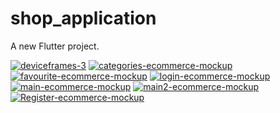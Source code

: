 # shop_application

A new Flutter project.

<a href="https://ibb.co/DbnPK2w"><img src="https://i.ibb.co/z5wWfvP/deviceframes-3.png" alt="deviceframes-3" border="0"></a>
<a href="https://ibb.co/wK3hMcQ"><img src="https://i.ibb.co/2jm3gZM/categories-ecommerce-mockup.png" alt="categories-ecommerce-mockup" border="0"></a>
<a href="https://ibb.co/JvVj3WS"><img src="https://i.ibb.co/9b6HZmd/favourite-ecommerce-mockup.png" alt="favourite-ecommerce-mockup" border="0"></a>
<a href="https://ibb.co/x7Htqqn"><img src="https://i.ibb.co/bKJM554/login-ecommerce-mockup.png" alt="login-ecommerce-mockup" border="0"></a>
<a href="https://ibb.co/RDXqD7c"><img src="https://i.ibb.co/4VbHVJp/main-ecommerce-mockup.png" alt="main-ecommerce-mockup" border="0"></a>
<a href="https://ibb.co/c64xSM5"><img src="https://i.ibb.co/R3R7kZn/main2-ecommerce-mockup.png" alt="main2-ecommerce-mockup" border="0"></a>
<a href="https://ibb.co/ZKz8h8s"><img src="https://i.ibb.co/DkfC7CX/Register-ecommerce-mockup.png" alt="Register-ecommerce-mockup" border="0"></a>
